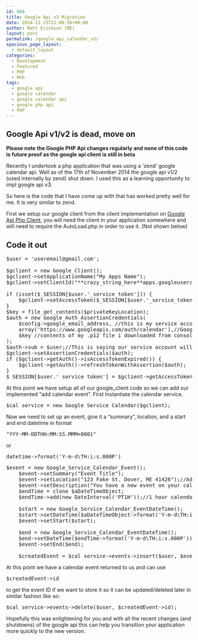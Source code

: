 ```yaml
---
id: 666
title: Google Api v3 Migration
date: 2014-11-23T21:00:58+00:00
author: Matt Erickson (ME)
layout: post
permalink: /google_api_calendar_v3/
spacious_page_layout:
  - default_layout
categories:
  - Development
  - Featured
  - PHP
  - Web
tags:
  - google api
  - google calendar
  - google calendar api
  - google php api
  - PHP
---
```

## Google Api v1/v2 is dead, move on

**Please note the Google PHP Api changes regularly and none of this code is future proof as the google api client is still in beta**  

  
Recently I undertook a php application that was using a &#8216;zend&#8217; google calendar api. Well as of the 17th of November 2014 the google api v1/2 (used internally by zend) shut down. I used this as a learning opportunity to impl google api v3.   

  
So here is the code that I have come up with that has worked pretty well for me. It is very similar to zend.   

  
First we setup our google client from the client implementation on <a href="https://github.com/google/google-api-php-client" title="Google-Api-Php-Client" target="_blank">Google Api Php Client</a>, you will need the client in your application somewhere and will need to require the AutoLoad.php in order to use it. (Not shown below) 

## Code it out

<pre class="brush: php; title: ; notranslate" title="">$user = 'useremail@gmail.com';
   
$gclient = new Google_Client();
$gclient-&gt;setApplicationName("My Apps Name");
$gclient-&gt;setClientId("**crazy_string_here**apps.googleusercontent.com");

if (isset($_SESSION[$user.'_service_token'])) {
	$gclient-&gt;setAccessToken($_SESSION[$user.'_service_token']);
}
$key = file_get_contents($privateKeyLocation);
$auth = new Google_Auth_AssertionCredentials(
	$config-&gt;google_email_address, //this is my service account email **crazy_string_here**@developer.gserviceaccount.com
	array('https://www.googleapis.com/auth/calendar'),//Google calendar permissions
	$key //contents of my .p12 file i downloaded from console.developers.google.com
);
$auth-&gt;sub = $user;//This is saying our service account will be acting as the sub user
$gclient-&gt;setAssertionCredentials($auth);
if ($gclient-&gt;getAuth()-&gt;isAccessTokenExpired()) {
	$gclient-&gt;getAuth()-&gt;refreshTokenWithAssertion($auth);
}
$_SESSION[$user.'_service_token'] = $gclient-&gt;getAccessToken();
</pre> At this point we have setup all of our google_client code so we can add our implemented &#8220;add calendar event&#8221;. First Instantiate the calendar service. 

<pre class="brush: php; title: ; notranslate" title="">$cal_service = new Google_Service_Calendar($gclient);
</pre> Now we need to set up an event, give it a &#8220;summary&#8221;, location, and a start and end datetime in format 

<pre class="brush: php; title: ; notranslate" title="">"YYY-MM-DDTHH:MM:SS.MMM+0001"
</pre> or 

<pre class="brush: php; title: ; notranslate" title="">datetime-&gt;format('Y-m-d\TH:i:s.000P')
</pre>

<pre class="brush: php; title: ; notranslate" title="">$event = new Google_Service_Calendar_Event();
	$event-&gt;setSummary("Event Title");
	$event-&gt;setLocation("123 Fake St. Dover, ME 41426");//Address City, State Zip
	$event-&gt;setDescription("You have a new event on your calendar!");
	$endTime = clone $aDateTimeObject;
	$endTime-&gt;add(new DateInterval('PT1H'));//1 hour calendar event
	
	$start = new Google_Service_Calendar_EventDateTime();
	$start-&gt;setDateTime($aDateTimeObject-&gt;format('Y-m-d\TH:i:s.000P'));
	$event-&gt;setStart($start);
					
	$end = new Google_Service_Calendar_EventDateTime();
	$end-&gt;setDateTime($endTime-&gt;format('Y-m-d\TH:i:s.000P'));
	$event-&gt;setEnd($end);
					
	$createdEvent = $cal_service-&gt;events-&gt;insert($user, $event);
</pre> At this point we have a calendar event returned to us and can use 

<pre class="brush: php; title: ; notranslate" title="">$createdEvent-&gt;id
</pre> to get the event ID if we want to store it so it can be updated/deleted later in similar fashion like so: 

<pre class="brush: php; title: ; notranslate" title="">$cal_service-&gt;events-&gt;delete($user, $createdEvent-&gt;id);
</pre> Hopefully this was enlightening for you and with all the recent changes (and shutdowns) of the google api this can help you transition your application more quickly to the new version.